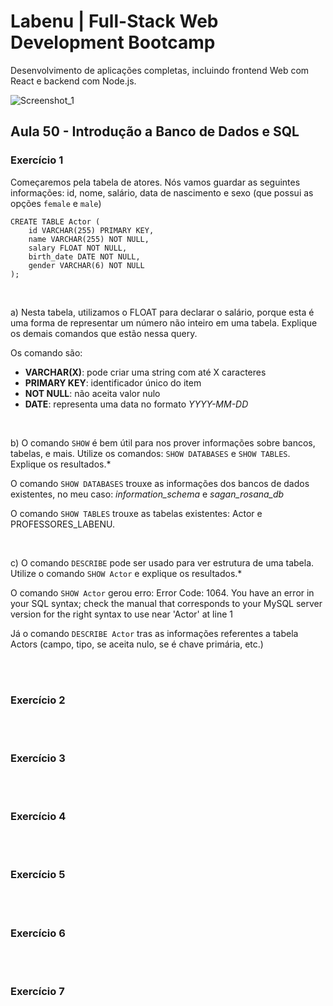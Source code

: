 # Labenu | Full-Stack Web Development Bootcamp
Desenvolvimento de aplicações completas, incluindo frontend Web com React e backend com Node.js.

![Screenshot_1](https://user-images.githubusercontent.com/45580434/79641791-06e1c100-8170-11ea-8ecf-b6c889805d55.png)
<br>

## Aula 50 - Introdução a Banco de Dados e SQL



### Exercício 1

Começaremos pela tabela de atores. Nós vamos guardar as seguintes informações: id, nome, salário, data de nascimento e sexo (que possui as opções `female` e `male`)

```
CREATE TABLE Actor (
	id VARCHAR(255) PRIMARY KEY,
    name VARCHAR(255) NOT NULL,
    salary FLOAT NOT NULL,
    birth_date DATE NOT NULL,
    gender VARCHAR(6) NOT NULL
);
```

<br>

a) Nesta tabela, utilizamos o FLOAT para declarar o salário, porque esta é uma forma de representar um número não inteiro em uma tabela. Explique os demais comandos que estão nessa query.

Os comando são:
* __VARCHAR(X)__: pode criar uma string com até X caracteres
* __PRIMARY KEY__: identificador único do item
* __NOT NULL__: não aceita valor nulo
* __DATE__: representa uma data no formato _YYYY-MM-DD_

<br>

b) O comando `SHOW` é bem útil para nos prover informações sobre bancos, tabelas, e mais. Utilize os comandos: `SHOW DATABASES` e `SHOW TABLES`. Explique os resultados.*

O comando `SHOW DATABASES` trouxe as informações dos bancos de dados existentes, no meu caso: *information_schema* e *sagan_rosana_db*

O comando `SHOW TABLES` trouxe as tabelas existentes: Actor e PROFESSORES_LABENU.

<br>

c) O comando `DESCRIBE` pode ser usado para ver estrutura de uma tabela. Utilize o comando `SHOW Actor` e explique os resultados.*

O comando `SHOW Actor` gerou erro: Error Code: 1064. You have an error in your SQL syntax; check the manual that corresponds to your MySQL server version for the right syntax to use near 'Actor' at line 1

Já o comando `DESCRIBE Actor` tras as informações referentes a tabela Actors (campo, tipo, se aceita nulo, se é chave primária, etc.)

<br><br>

### Exercício 2



<br><br>

### Exercício 3



<br><br>

### Exercício 4



<br><br>

### Exercício 5




<br><br>

### Exercício 6



<br><br>

### Exercício 7



